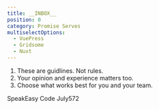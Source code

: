 ```yaml
---
title: __INBOX__
position: 0
category: Promise Serves
multiselectOptions:
  - VuePress
  - Gridsome
  - Nuxt
---
```


1. These are guidlines. Not rules.
2. Your opinion and experience matters too.
3. Choose what works best for you and your team.

SpeakEasy Code July572

